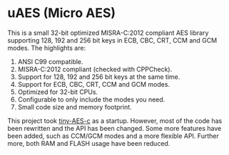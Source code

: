 # uAES (Micro AES)

This is a small 32-bit optimized MISRA-C:2012 compliant AES library supporting 128, 192 and 256 bit keys in ECB, CBC, CRT, CCM and GCM modes. The highlights are:

1. ANSI C99 compatible.
2. MISRA-C:2012 compliant (checked with CPPCheck).
3. Support for 128, 192 and 256 bit keys at the same time.
4. Support for ECB, CBC, CRT, CCM and GCM modes.
5. Optimized for 32-bit CPUs.
6. Configurable to only include the modes you need.
7. Small code size and memory footprint.

This project took [tiny-AES-c](https://github.com/kokke/tiny-AES-c) as a startup. However, most of the code has been rewritten and the API has been changed. Some more features have been added, such as CCM/GCM modes and a more flexible API. Further more, both RAM and FLASH usage have been reduced.
